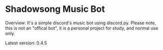 # Shadowsong Music Bot
Overview: It's a simple discord's music bot using discord.py.
Please note, this is not an "offical bot", it is a personal project for study, and normal use only.

Latest version: 0.4.5
